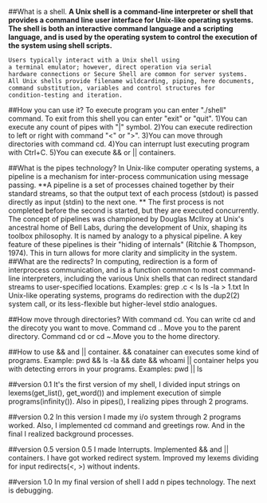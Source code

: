 ##What is a shell.
**A Unix shell is a command-line interpreter or shell
that provides a command line user interface
for Unix-like operating systems.
The shell is both an interactive command language
and a scripting language, and is used by the operating system
to control the execution of the system using shell scripts.**

    Users typically interact with a Unix shell using
    a terminal emulator; however, direct operation via serial
    hardware connections or Secure Shell are common for server systems.
    All Unix shells provide filename wildcarding, piping, here documents,
    command substitution, variables and control structures for
    condition-testing and iteration.

##How you can use it?
    To execute program you can enter "./shell" command.
    To exit from this shell you can enter "exit" or "quit".
    1)You can execute any count of pipes with "|" symbol.
    2)You can execute redirection to left or right with command "<" or ">".
    3)You can move through directories with command cd.
    4)You can interrupt lust executing program with Ctrl+C.
    5)You can execute && or || containers.

##What is the pipes technology?
In Unix-like computer operating systems, a pipeline is a mechanism for inter-process communication using message passing. 
**A pipeline is a set of processes chained together by their standard streams, so that the output text of each process (stdout) is passed directly as input (stdin) to the next one. **
    The first process is not completed before the second is started, but they are executed concurrently. 
    The concept of pipelines was championed by Douglas McIlroy at Unix's ancestral home of Bell Labs, during the development of Unix, shaping its toolbox philosophy. 
    It is named by analogy to a physical pipeline. 
    A key feature of these pipelines is their "hiding of internals" (Ritchie & Thompson, 1974). 
    This in turn allows for more clarity and simplicity in the system.
##What are the redirects?
    In computing, redirection is a form of interprocess communication, and is a function common to most command-line interpreters, 
    including the various Unix shells that can redirect standard streams to user-specified locations.
    Examples:
    grep .c < ls
    ls -la > 1.txt
In Unix-like operating systems, programs do redirection with the dup2(2) system call, or its less-flexible but higher-level stdio analogues.

##How move through directories?
    With command cd. You can write cd and the direcoty you want to move.
    Command cd .. Move you to the parent directory.
    Command cd or cd ~.Move you to the home directory.

##How to use && and || container.
    && conatainer can executes some kind of programs.
    Example:
    pwd && ls -la && date && whoami
    || container helps you with detecting errors in your programs.
    Examples:
    pwd || ls

##version 0.1
    It's the first version of my shell,
    I divided input strings on lexems(get_list(), get_word()) and
    implement execution of simple programs(infinity()).
    Also in pipes(), I realizing pipes through 2 programs.

##version 0.2
    In this version I made my i/o system through 2 programs worked.
    Also, I implemented cd command and greetings row.
    And in the final I realized background processes.

##version 0.5
    version 0.5 I made Interrupts.
    Implemented && and || containers.
    I have got worked redirect system.
    Improved my lexems dividing for input redirects(<, >) without indents.

##version 1.0
In my final version of shell I add n pipes technology.
The next is debugging.

